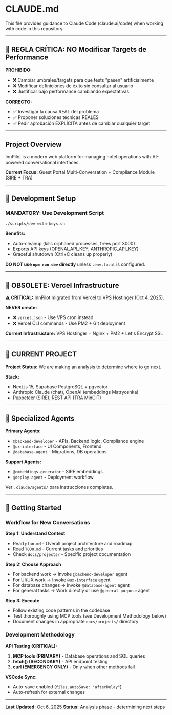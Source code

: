 # CLAUDE.md

This file provides guidance to Claude Code (claude.ai/code) when working with code in this repository.

---

## 🚨 REGLA CRÍTICA: NO Modificar Targets de Performance

**PROHIBIDO:**
- ❌ Cambiar umbrales/targets para que tests "pasen" artificialmente
- ❌ Modificar definiciones de éxito sin consultar al usuario
- ❌ Justificar bajo performance cambiando expectativas

**CORRECTO:**
- ✅ Investigar la causa REAL del problema
- ✅ Proponer soluciones técnicas REALES
- ✅ Pedir aprobación EXPLÍCITA antes de cambiar cualquier target

---

## Project Overview

InnPilot is a modern web platform for managing hotel operations with AI-powered conversational interfaces.

**Current Focus:** Guest Portal Multi-Conversation + Compliance Module (SIRE + TRA)

---

## 🚀 Development Setup

### MANDATORY: Use Development Script
```bash
./scripts/dev-with-keys.sh
```

**Benefits:**
- Auto-cleanup (kills orphaned processes, frees port 3000)
- Exports API keys (OPENAI_API_KEY, ANTHROPIC_API_KEY)
- Graceful shutdown (Ctrl+C cleans up properly)

**DO NOT use `npm run dev` directly** unless `.env.local` is configured.

---

## 🚫 OBSOLETE: Vercel Infrastructure

**⚠️ CRITICAL:** InnPilot migrated from Vercel to VPS Hostinger (Oct 4, 2025).

**NEVER create:**
- ❌ `vercel.json` - Use VPS cron instead
- ❌ Vercel CLI commands - Use PM2 + Git deployment

**Current Infrastructure:** VPS Hostinger + Nginx + PM2 + Let's Encrypt SSL

---

## 🎯 CURRENT PROJECT

**Project Status:** We are making an analysis to determine where to go next.

**Stack:**
- Next.js 15, Supabase PostgreSQL + pgvector
- Anthropic Claude (chat), OpenAI (embeddings Matryoshka)
- Puppeteer (SIRE), REST API (TRA MinCIT)

---

## 🤖 Specialized Agents

**Primary Agents:**
- `@backend-developer` - APIs, Backend logic, Compliance engine
- `@ux-interface` - UI Components, Frontend
- `@database-agent` - Migrations, DB operations

**Support Agents:**
- `@embeddings-generator` - SIRE embeddings
- `@deploy-agent` - Deployment workflow

Ver `.claude/agents/` para instrucciones completas.

---

## 🚦 Getting Started

### Workflow for New Conversations

**Step 1: Understand Context**
- Read `plan.md` - Overall project architecture and roadmap
- Read `TODO.md` - Current tasks and priorities
- Check `docs/projects/` - Specific project documentation

**Step 2: Choose Approach**
- For backend work → Invoke `@backend-developer` agent
- For UI/UX work → Invoke `@ux-interface` agent
- For database changes → Invoke `@database-agent` agent
- For general tasks → Work directly or use `@general-purpose` agent

**Step 3: Execute**
- Follow existing code patterns in the codebase
- Test thoroughly using MCP tools (see Development Methodology below)
- Document changes in appropriate `docs/projects/` directory

### Development Methodology

**API Testing (CRITICAL):**
1. **MCP tools (PRIMARY)** - Database operations and SQL queries
2. **fetch() (SECONDARY)** - API endpoint testing
3. **curl (EMERGENCY ONLY)** - Only when other methods fail

**VSCode Sync:**
- Auto-save enabled (`files.autoSave: "afterDelay"`)
- Auto-refresh for external changes

---

**Last Updated:** Oct 6, 2025
**Status:** Analysis phase - determining next steps

